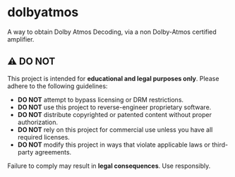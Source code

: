 # dolbyatmos
A way to obtain Dolby Atmos Decoding, via a non Dolby-Atmos certified amplifier.

## ⚠️ DO NOT

This project is intended for **educational and legal purposes only**. Please adhere to the following guidelines:

- **DO NOT** attempt to bypass licensing or DRM restrictions.  
- **DO NOT** use this project to reverse-engineer proprietary software.  
- **DO NOT** distribute copyrighted or patented content without proper authorization.  
- **DO NOT** rely on this project for commercial use unless you have all required licenses.  
- **DO NOT** modify this project in ways that violate applicable laws or third-party agreements.  

Failure to comply may result in **legal consequences**. Use responsibly.  
